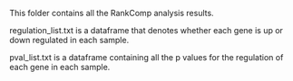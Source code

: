 This folder contains all the RankComp analysis results.

regulation_list.txt is a dataframe that denotes whether each gene is up or down regulated in each sample.

pval_list.txt is a dataframe containing all the p values for the regulation of each gene in each sample.
